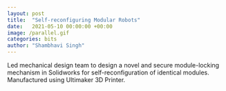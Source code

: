 ```yaml
---
layout: post
title:  "Self-reconfiguring Modular Robots"
date:   2021-05-10 00:00:00 +00:00
image: /parallel.gif
categories: bits
author: "Shambhavi Singh"
---
```

Led mechanical design team to design a novel and secure module-locking mechanism in Solidworks for self-reconfiguration of identical modules. Manufactured using Ultimaker 3D Printer.